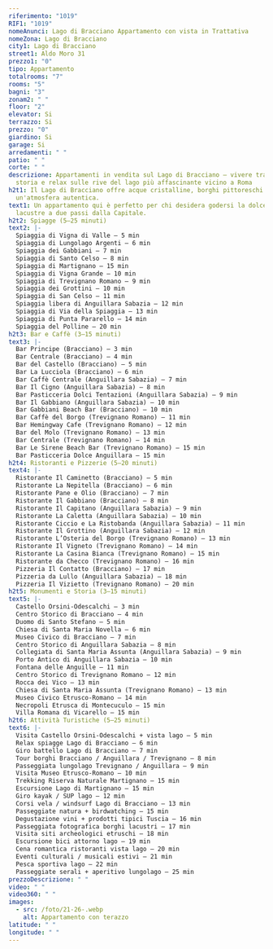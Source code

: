 ```yaml
---
riferimento: "1019"
RIF1: "1019"
nomeAnunci: Lago di Bracciano Appartamento con vista in Trattativa
nomeZona: Lago di Bracciano
city1: Lago di Bracciano
street1: Aldo Moro 31
prezzo1: "0"
tipo: Appartamento
totalrooms: "7"
rooms: "5"
bagni: "3"
zonam2: " "
floor: "2"
elevator: Si
terrazzo: Si
prezzo: "0"
giardino: Si
garage: Si
arredamenti: " "
patio: " "
corte: " "
descrizione: Appartamenti in vendita sul Lago di Bracciano – vivere tra natura,
  storia e relax sulle rive del lago più affascinante vicino a Roma
h2t1: Il Lago di Bracciano offre acque cristalline, borghi pittoreschi e
  un'atmosfera autentica.
text1: Un appartamento qui è perfetto per chi desidera godersi la dolce vita
  lacustre a due passi dalla Capitale.
h2t2: Spiagge (5–25 minuti)
text2: |-
  Spiaggia di Vigna di Valle – 5 min
  Spiaggia di Lungolago Argenti – 6 min
  Spiaggia dei Gabbiani – 7 min
  Spiaggia di Santo Celso – 8 min
  Spiaggia di Martignano – 15 min
  Spiaggia di Vigna Grande – 10 min
  Spiaggia di Trevignano Romano – 9 min
  Spiaggia dei Grottini – 10 min
  Spiaggia di San Celso – 11 min
  Spiaggia libera di Anguillara Sabazia – 12 min
  Spiaggia di Via della Spiaggia – 13 min
  Spiaggia di Punta Pararello – 14 min
  Spiaggia del Polline – 20 min
h2t3: Bar e Caffè (3–15 minuti)
text3: |-
  Bar Principe (Bracciano) – 3 min
  Bar Centrale (Bracciano) – 4 min
  Bar del Castello (Bracciano) – 5 min
  Bar La Lucciola (Bracciano) – 6 min
  Bar Caffè Centrale (Anguillara Sabazia) – 7 min
  Bar Il Cigno (Anguillara Sabazia) – 8 min
  Bar Pasticceria Dolci Tentazioni (Anguillara Sabazia) – 9 min
  Bar Il Gabbiano (Anguillara Sabazia) – 10 min
  Bar Gabbiani Beach Bar (Bracciano) – 10 min
  Bar Caffè del Borgo (Trevignano Romano) – 11 min
  Bar Hemingway Cafe (Trevignano Romano) – 12 min
  Bar del Molo (Trevignano Romano) – 13 min
  Bar Centrale (Trevignano Romano) – 14 min
  Bar Le Sirene Beach Bar (Trevignano Romano) – 15 min
  Bar Pasticceria Dolce Anguillara – 15 min
h2t4: Ristoranti e Pizzerie (5–20 minuti)
text4: |-
  Ristorante Il Caminetto (Bracciano) – 5 min
  Ristorante La Nepitella (Bracciano) – 6 min
  Ristorante Pane e Olio (Bracciano) – 7 min
  Ristorante Il Gabbiano (Bracciano) – 8 min
  Ristorante Il Capitano (Anguillara Sabazia) – 9 min
  Ristorante La Caletta (Anguillara Sabazia) – 10 min
  Ristorante Ciccio e La Ristobanda (Anguillara Sabazia) – 11 min
  Ristorante Il Grottino (Anguillara Sabazia) – 12 min
  Ristorante L’Osteria del Borgo (Trevignano Romano) – 13 min
  Ristorante Il Vigneto (Trevignano Romano) – 14 min
  Ristorante La Casina Bianca (Trevignano Romano) – 15 min
  Ristorante da Checco (Trevignano Romano) – 16 min
  Pizzeria Il Contatto (Bracciano) – 17 min
  Pizzeria da Lullo (Anguillara Sabazia) – 18 min
  Pizzeria Il Vizietto (Trevignano Romano) – 20 min
h2t5: Monumenti e Storia (3–15 minuti)
text5: |-
  Castello Orsini-Odescalchi – 3 min
  Centro Storico di Bracciano – 4 min
  Duomo di Santo Stefano – 5 min
  Chiesa di Santa Maria Novella – 6 min
  Museo Civico di Bracciano – 7 min
  Centro Storico di Anguillara Sabazia – 8 min
  Collegiata di Santa Maria Assunta (Anguillara Sabazia) – 9 min
  Porto Antico di Anguillara Sabazia – 10 min
  Fontana delle Anguille – 11 min
  Centro Storico di Trevignano Romano – 12 min
  Rocca dei Vico – 13 min
  Chiesa di Santa Maria Assunta (Trevignano Romano) – 13 min
  Museo Civico Etrusco-Romano – 14 min
  Necropoli Etrusca di Montecuculo – 15 min
  Villa Romana di Vicarello – 15 min
h2t6: Attività Turistiche (5–25 minuti)
text6: |-
  Visita Castello Orsini-Odescalchi + vista lago – 5 min
  Relax spiagge Lago di Bracciano – 6 min
  Giro battello Lago di Bracciano – 7 min
  Tour borghi Bracciano / Anguillara / Trevignano – 8 min
  Passeggiata lungolago Trevignano / Anguillara – 9 min
  Visita Museo Etrusco-Romano – 10 min
  Trekking Riserva Naturale Martignano – 15 min
  Escursione Lago di Martignano – 15 min
  Giro kayak / SUP lago – 12 min
  Corsi vela / windsurf Lago di Bracciano – 13 min
  Passeggiate natura + birdwatching – 15 min
  Degustazione vini + prodotti tipici Tuscia – 16 min
  Passeggiata fotografica borghi lacustri – 17 min
  Visita siti archeologici etruschi – 18 min
  Escursione bici attorno lago – 19 min
  Cena romantica ristoranti vista lago – 20 min
  Eventi culturali / musicali estivi – 21 min
  Pesca sportiva lago – 22 min
  Passeggiate serali + aperitivo lungolago – 25 min
prezzoDescrizione: " "
video: " "
video360: " "
images:
  - src: /foto/21-26-.webp
    alt: Appartamento con terazzo
latitude: " "
longitude: " "
---
```

